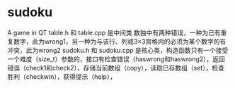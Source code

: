 # sudoku
A game in QT
table.h 和 table.cpp 是中间类
数独中有两种错误，一种为已有重复数字，此为wrong1，另一种为与该行、列或3×3宫格内的必须为某个数字的有冲突，此为wrong2
sudoku.h 和 sudoku.cpp 是核心类，构造函数只有一个接受一个难度（size_t）参数的，接口有检查错误（haswrong和haswrong2），返回错误（check1和check2），存储当前数组（copy），读取已存数组（set），检查胜利（checkwin），获得提示（help），
